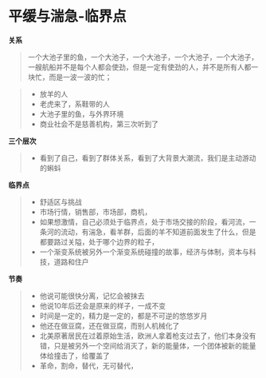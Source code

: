 # 平缓与湍急-临界点

**关系**

> 一个大池子里的鱼，一个大池子，一个大池子，一个大池子，一个大池子，一艘航船并不是每个人都会使劲，但是一定有使劲的人，并不是所有人都一块忙，而是一波一波的忙；



> * 放羊的人
> * 老虎来了，系鞋带的人
> * 大池子里的鱼，与外界环境
> * 商业社会不是慈善机构，第三次听到了

**三个层次**

> * 看到了自己，看到了群体关系，看到了大背景大潮流，我们是主动游动的蝌蚪

**临界点**

> * 舒适区与挑战
> * 市场行情，销售部，市场部，商机，
> * 如果想激情，自己必须处于临界点，处于市场交接的阶段，看河流，一条河的流动，有湍急，看羊群，后面的羊不知道前面发生了什么，但是都要路过关隘，处于哪个边界的粒子，
> * 一个渐变系统被另外一个渐变系统碰撞的故事，经济与体制，资本与科技，道路和住户

**节奏**

> * 他说可能很快分离，记忆会被抹去
> * 他说10年后还会是原来的样子，一成不变
> * 时间是一定的，精力是一定的，都是不可逆的悠悠岁月
> * 他还在做豆腐，还在做豆腐，而别人机械化了
> * 北美原著居民在过着原始生活，欧洲人拿着枪支过去了，他们本身没有错，只是被另外一个空间给消灭了，新的能量体，一个团体被新的能量体给撞击了，给覆盖了
> * 革命，割命，替代，无可替代，

